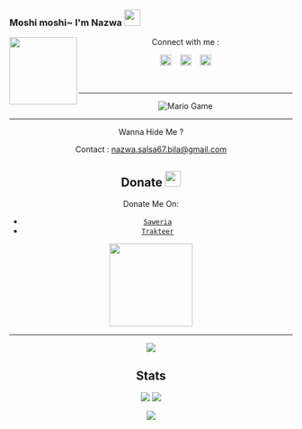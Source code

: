 ### Moshi moshi~ I'm Nazwa <img src="https://github.com/TheDudeThatCode/TheDudeThatCode/blob/master/Assets/Hi.gif" width="29px">
<img src="https://github.com/NazwaS/NazwaS/blob/main/img/Nazwa.jpg" width=120 height="120" align="left">
<center>
Connect with me :

<a href="https://web.facebook.com/profile.php?id=100060138295881"><img src="https://image.flaticon.com/icons/svg/174/174848.svg" alt="alt text" width="20" height="20"></a>      &nbsp;&nbsp;   <a href="https://instagram.com/nazwa.salsa_ig"><img src="https://image.flaticon.com/icons/svg/174/174855.svg" alt="alt text" width="20" height="20"></a>
 &nbsp;&nbsp; 
<a href="https://twitter.com/NazwaSa72637177"><img src="https://www.flaticon.com/svg/static/icons/svg/124/124021.svg" alt="alt text" width="20" height="20"></a>




&nbsp;&nbsp;     &nbsp;&nbsp;    &nbsp;&nbsp;   &nbsp;&nbsp;   &nbsp;&nbsp;   

---

<img src="https://github.com/TheDudeThatCode/TheDudeThatCode/blob/master/Assets/Mario_Gameplay.gif" alt="Mario Game">

---


Wanna Hide Me ?

Contact : nazwa.salsa67.bila@gmail.com

## Donate <img src="https://github.com/TheDudeThatCode/TheDudeThatCode/blob/master/Assets/coin.gif" width="28" height="28">
Donate Me On:

* [`Saweria`](https://saweria.co/nazwas)
* [`Trakteer`](https://trakteer.id/nazwas)

<img src="https://raw.githubusercontent.com/NazwaS/NazwaS/main/img/donate.png" width="148">

---
<img src="https://raw.githubusercontent.com/NazwaS/NazwaS/main/img/kawaii.gif">

## Stats

<a href="https://github.com/NazwaS"><img src="https://github-readme-stats.vercel.app/api?username=NazwaS&show_icons=true&theme=radical"></a>
<a href="https://github.com/NazwaS"><img src="https://github-readme-stats.vercel.app/api/top-langs/?username=NazwaS&theme=highcontrast&layout=compact"></a>

<!--START_SECTION:waka-->
<!--END_SECTION:waka-->
<p align="center" height='130px'> <img src="https://github-readhttps://github-readme-stats.vercel.app/api?username=NazwaS&show_icons=true&hide_title=true&include_all_commits=true&line_height=21&bg_color=0,64FFDA,64FFDA,A9EFDE,F2FFFC&count_public=true&theme=graywhite">
